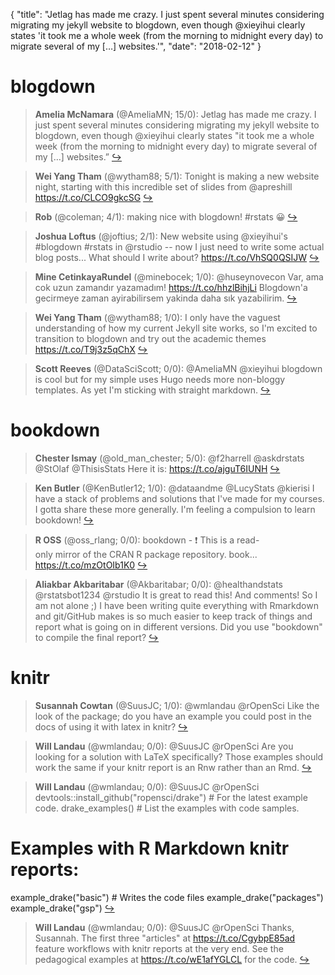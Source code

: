 {
  "title": "Jetlag has made me crazy. I just spent several minutes considering migrating my jekyll website to blogdown, even though @xieyihui clearly states 'it took me a whole week (from the morning to midnight every day) to migrate several of my […] websites.'",
  "date": "2018-02-12"
}

# blogdown

> **Amelia McNamara** (@AmeliaMN; 15/0): Jetlag has made me crazy. I just spent several minutes considering migrating my jekyll website to blogdown, even though @xieyihui clearly states "it took me a whole week (from the morning to midnight every day)  to migrate several of my […] websites.”  [&#8618;](https://twitter.com/xieyihui/status/962685033210437632)

<!-- -->


> **Wei Yang Tham** (@wytham88; 5/1): Tonight is making a new website night, starting with this incredible set of slides from @apreshill 
https://t.co/CLCO9gkcSG  [&#8618;](https://twitter.com/xieyihui/status/962503139088916480)

<!-- -->


> **Rob** (@coleman; 4/1): making nice with blogdown! #rstats 😀  [&#8618;](https://twitter.com/xieyihui/status/962708429331722242)

<!-- -->


> **Joshua Loftus** (@joftius; 2/1): New website using @xieyihui's #blogdown #rstats in @rstudio -- now I just need to write some actual blog posts... What should I write about? https://t.co/VhSQ0QSIJW  [&#8618;](https://twitter.com/xieyihui/status/962737030492024832)

<!-- -->


> **Mine CetinkayaRundel** (@minebocek; 1/0): @huseynovecon Var, ama cok uzun zamandır yazamadım! https://t.co/hhzlBihjLi Blogdown'a gecirmeye zaman ayirabilirsem yakinda daha sık yazabilirim.  [&#8618;](https://twitter.com/xieyihui/status/962723973183262723)

<!-- -->


> **Wei Yang Tham** (@wytham88; 1/0): I only have the vaguest understanding of how my current Jekyll site works, so I'm excited to transition to blogdown and try out the academic themes https://t.co/T9j3z5qChX  [&#8618;](https://twitter.com/xieyihui/status/962503140166787074)

<!-- -->


> **Scott Reeves** (@DataSciScott; 0/0): @AmeliaMN @xieyihui blogdown is cool but for my simple uses Hugo needs more non-bloggy templates. As yet I'm sticking with straight markdown.  [&#8618;](https://twitter.com/xieyihui/status/962807859401646080)

<!-- -->


# bookdown

> **Chester Ismay** (@old_man_chester; 5/0): @f2harrell @askdrstats @StOlaf @ThisisStats Here it is: https://t.co/ajguT6IUNH  [&#8618;](https://twitter.com/xieyihui/status/962689611645444096)

<!-- -->


> **Ken Butler** (@KenButler12; 1/0): @dataandme @LucyStats @kierisi I have a stack of problems and solutions that I've made for my courses. I gotta share these more generally. I'm feeling a compulsion to learn bookdown!  [&#8618;](https://twitter.com/xieyihui/status/962845037863292929)

<!-- -->


> **R OSS** (@oss_rlang; 0/0): bookdown - :exclamation: This is a read-only mirror of the CRAN R package repository.  book... https://t.co/mzOtOIb1K0  [&#8618;](https://twitter.com/xieyihui/status/962656376282648577)

<!-- -->


> **Aliakbar Akbaritabar** (@Akbaritabar; 0/0): @healthandstats @rstatsbot1234 @rstudio It is great to read this! And comments!
So I am not alone ;) 
I have been writing quite everything with Rmarkdown and git/GitHub makes is so much easier to keep track of things and report what is going on in different versions.
Did you use "bookdown" to compile the final report?  [&#8618;](https://twitter.com/xieyihui/status/962654443710943232)

<!-- -->


# knitr

> **Susannah Cowtan** (@SuusJC; 1/0): @wmlandau @rOpenSci Like the look of the package; do you have an example you could post in the docs of using it with latex in knitr?  [&#8618;](https://twitter.com/xieyihui/status/962682129606938625)

<!-- -->


> **Will Landau** (@wmlandau; 0/0): @SuusJC @rOpenSci Are you looking for a solution with LaTeX specifically? Those examples should work the same if your knitr report is an Rnw rather than an Rmd.  [&#8618;](https://twitter.com/xieyihui/status/962688040748699648)

<!-- -->


> **Will Landau** (@wmlandau; 0/0): @SuusJC @rOpenSci devtools::install_github("ropensci/drake") # For the latest example code.
drake_examples() # List the examples with code samples.
# Examples with R Markdown knitr reports:
example_drake("basic") # Writes the code files
example_drake("packages")
example_drake("gsp")  [&#8618;](https://twitter.com/xieyihui/status/962686551783337984)

<!-- -->


> **Will Landau** (@wmlandau; 0/0): @SuusJC @rOpenSci Thanks, Susannah. The first three "articles" at https://t.co/CgybpE85ad feature workflows with knitr reports at the very end. See the pedagogical examples at https://t.co/wE1afYGLCL for the code.  [&#8618;](https://twitter.com/xieyihui/status/962685451588038657)

<!-- -->


